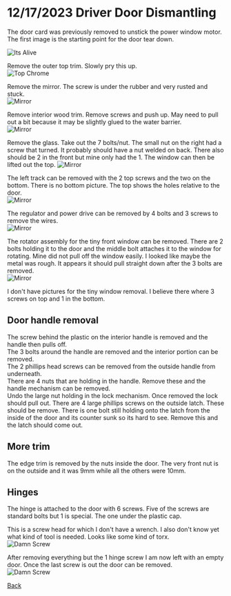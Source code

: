 # 12/17/2023 Driver Door Dismantling
The door card was previously removed to unstick the power window motor.  The first image is the starting point for the door tear down.

![Its Alive](../Images/Door/Starting.jpeg)  

Remove the outer top trim.  Slowly pry this up.  
![Top Chrome](../Images/Door/OuterTrim.jpeg)  

Remove the mirror.  The screw is under the rubber and very rusted and stuck.  
![Mirror](../Images/Door/Mirror.jpeg)  

Remove interior wood trim.  Remove screws and push up.  May need to pull out a bit because it may be slightly glued to the water barrier.  
![Mirror](../Images/Door/WoodTrim.jpg)  

Remove the glass.  Take out the 7 bolts/nut.  The small nut on the right had a screw that turned.  It probably should have a nut welded on back.  There also should be 2 in the front but mine only had the 1.  The window can then be lifted out the top.
![Mirror](../Images/Door/WindowScrews.jpg)  

The left track can be removed with the 2 top screws and the two on the bottom.  There is no bottom picture.  The top shows the holes relative to the door.  
![Mirror](../Images/Door/TopTrack.jpg)  

The regulator and power drive can be removed by 4 bolts and 3 screws to remove the wires.  
![Mirror](../Images/Door/regulator.jpg)  

The rotator assembly for the tiny front window can be removed.  There are 2 bolts holding it to the door and the middle bolt attaches it to the window for rotating.  Mine did not pull off the window easily.  I looked like maybe the metal was rough.  It appears it should pull straight down after the 3 bolts are removed.    
![Mirror](../Images/Door/WindowRotator.jpg)  

I don't have pictures for the tiny window removal.  I believe there where 3 screws on top and 1 in the bottom.  

## Door handle removal  
The screw behind the plastic on the interior handle is removed and the handle then pulls off.  
The 3 bolts around the handle are removed and the interior portion can be removed.  
The 2 phillips head screws can be removed from the outside handle from underneath.  
There are 4 nuts that are holding in the handle.  Remove these and the handle mechanism can be removed.  
Undo the large nut holding in the lock mechanism.  Once removed the lock should pull out.
There are 4 large phillips screws on the outside latch.  These should be remove.  There is one bolt still holding onto the latch from the inside of the door and its counter sunk so its hard to see.  Remove this and the latch should come out.  
## More trim  
The edge trim is removed by the nuts inside the door.  The very front nut is on the outside and it was 9mm while all the others were 10mm.  
## Hinges  
The hinge is attached to the door with 6 screws.  Five of the screws are standard bolts but 1 is special.  The one under the plastic cap.


This is a screw head for which I don't have a wrench.  I also don't know yet what kind of tool is needed.  Looks like some kind of torx.  
![Damn Screw](../Images/Door/HingeScrew.jpeg)  

After removing everything but the 1 hinge screw I am now left with an empty door.  Once the last screw is out the door can be removed.  
![Damn Screw](../Images/Door/FinalDoor.jpg)  

[Back](../readme.md)